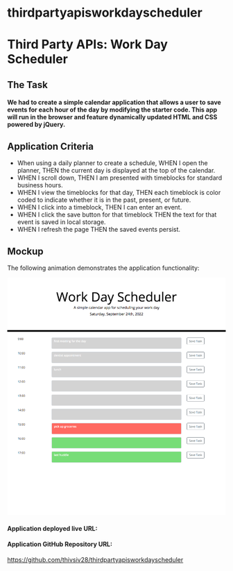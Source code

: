 # thirdpartyapisworkdayscheduler
# Third Party APIs: Work Day Scheduler

## The Task

#### We had to create a simple calendar application that allows a user to save events for each hour of the day by modifying the starter code. This app will run in the browser and feature dynamically updated HTML and CSS powered by jQuery.


## Application Criteria

- When using a daily planner to create a schedule,
WHEN I open the planner,
THEN the current day is displayed at the top of the calendar.
- WHEN I scroll down,
THEN I am presented with timeblocks for standard business hours.
- WHEN I view the timeblocks for that day,
THEN each timeblock is color coded to indicate whether it is in the past, present, or future.
- WHEN I click into a timeblock,
THEN I can enter an event.
- WHEN I click the save button for that timeblock
THEN the text for that event is saved in local storage.
- WHEN I refresh the page
THEN the saved events persist.

## Mockup

The following animation demonstrates the application functionality:

![work day scheduler screenshot](./assets/images/_Users_vakesensivasthamparam_Desktop_thirdpartyapisworkdayscheduler_index.html.png)

#### Application deployed live URL:

#### Application GitHub Repository URL:
https://github.com/thivsiv28/thirdpartyapisworkdayscheduler

